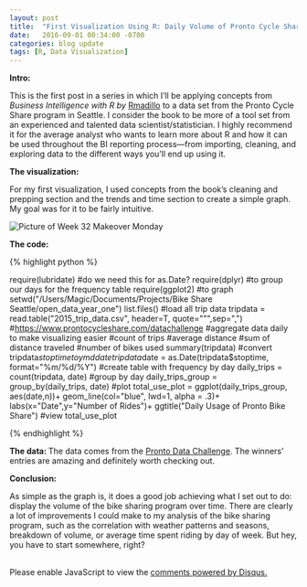 ```yaml
---
layout: post
title:  "First Visualization Using R: Daily Volume of Pronto Cycle Share in 2015"
date:   2016-09-01 00:34:00 -0700
categories: blog update
tags: [R, Data Visualization]
---
```


<b> Intro: </b>

This is the first post in a series in which I’ll be applying concepts from <i>Business Intelligence with R by</i> [Rmadillo](https://twitter.com/healthstatsdude) to a data set from the Pronto Cycle Share program in Seattle. I consider the book to be more of a tool set from an experienced and talented data scientist/statistician. I highly recommend it for the average analyst who wants to learn more about R and how it can be used throughout the BI reporting process—from importing, cleaning, and exploring data to the different ways you’ll end up using it.

<b> The visualization: </b>

For my first visualization, I used concepts from the book’s cleaning and prepping section and the trends and time section to create a simple graph. My goal was for it to be fairly intuitive. 

![Picture of Week 32 Makeover Monday](http://johntilelli.com/first_graph_in_R.png)

<b> The code: </b>

{% highlight python %}

require(lubridate) #do we need this for as.Date?
require(dplyr) #to group our days for the frequency table
require(ggplot2) #to graph
setwd("/Users/Magic/Documents/Projects/Bike Share Seattle/open_data_year_one")
list.files()
#load all trip data
tripdata = read.table("2015_trip_data.csv", header=T, quote="\"",sep=",")
#https://www.prontocycleshare.com/datachallenge
  #aggregate data daily to make visualizing easier
    #count of trips
    #average distance
    #sum of distance traveled
    #number of bikes used
summary(tripdata)
#convert tripdata$stoptime to ymd date
tripdata$date = as.Date(tripdata$stoptime, format="%m/%d/%Y")
#create table with frequency by day
daily_trips = count(tripdata, date)
#group by day
daily_trips_group = group_by(daily_trips, date)
#plot
total_use_plot = ggplot(daily_trips_group, aes(date,n))+
  geom_line(col="blue", lwd=1, alpha = .3)+
  labs(x="Date",y="Number of Rides")+
  ggtitle("Daily Usage of Pronto Bike Share")
#view
total_use_plot

{% endhighlight %}

<b> The data: </b>
The data comes from the [Pronto Data Challenge](https://www.prontocycleshare.com/datachallenge). The winners’ entries are amazing and definitely worth checking out.

<b> Conclusion: </b>

As simple as the graph is, it does a good job achieving what I set out to do: display the volume of the bike sharing program over time. There are clearly a lot of improvements I could make to my analysis of the bike sharing program, such as the correlation with weather patterns and seasons, breakdown of volume, or average time spent riding by day of week. But hey, you have to start somewhere, right?



<br>

<div id="disqus_thread"></div>
<script>
    
    var disqus_config = function () {
        this.page.url = 'http://johntilelli.com/blog/update/2018/08/24/first-r-visualization.html';
        this.page.identifier = '2016-09-01-first-r-visualization'; // Replace PAGE_IDENTIFIER with your page's unique identifier variable
    };
    (function() {  // DON'T EDIT BELOW THIS LINE
        var d = document, s = d.createElement('script');
        
        s.src = '//www-johntilelli-com.disqus.com/embed.js';
        
        s.setAttribute('data-timestamp', +new Date());
        (d.head || d.body).appendChild(s);
    })();
</script>
<noscript>Please enable JavaScript to view the <a href="https://disqus.com/?ref_noscript" rel="nofollow">comments powered by Disqus.</a></noscript>

